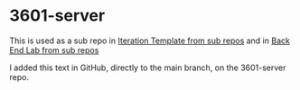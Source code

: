 # 3601-server

This is used as a sub repo in [Iteration Template from sub repos](https://github.com/kklamberty/3601-iteration-template-from-subrepos.git) and in [Back End Lab from sub repos](https://github.com/kklamberty/3601-backend-lab-from-subrepos.git)

I added this text in GitHub, directly to the main branch, on the 3601-server repo.
